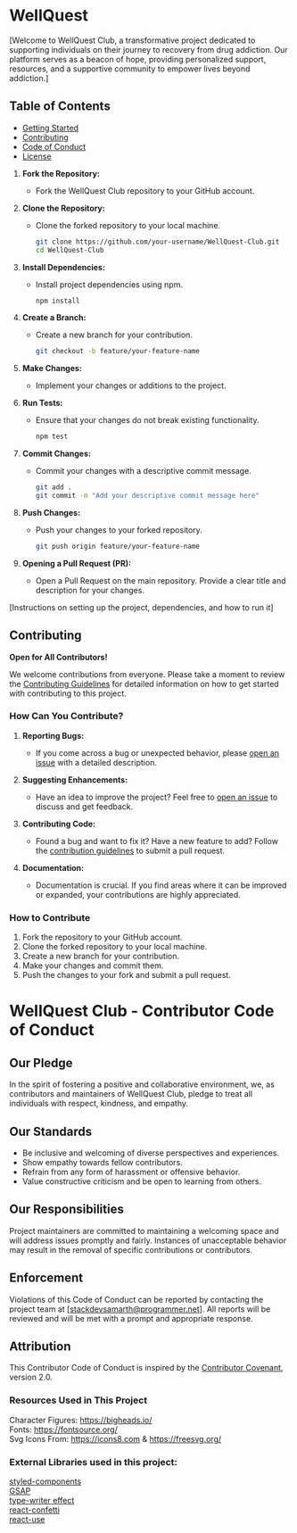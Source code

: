 # WellQuest

[Welcome to WellQuest Club, a transformative project dedicated to supporting individuals on their journey to recovery from drug addiction. Our platform serves as a beacon of hope, providing personalized support, resources, and a supportive community to empower lives beyond addiction.]

## Table of Contents

- [Getting Started](#getting-started)
- [Contributing](#contributing)
- [Code of Conduct](#code-of-conduct)
- [License](#license)

1. **Fork the Repository:**
   - Fork the WellQuest Club repository to your GitHub account.

2. **Clone the Repository:**
   - Clone the forked repository to your local machine.
     ```bash
     git clone https://github.com/your-username/WellQuest-Club.git
     cd WellQuest-Club
     ```

3. **Install Dependencies:**
   - Install project dependencies using npm.
     ```bash
     npm install
     ```

4. **Create a Branch:**
   - Create a new branch for your contribution.
     ```bash
     git checkout -b feature/your-feature-name
     ```

5. **Make Changes:**
   - Implement your changes or additions to the project.

6. **Run Tests:**
   - Ensure that your changes do not break existing functionality.
     ```bash
     npm test
     ```

7. **Commit Changes:**
   - Commit your changes with a descriptive commit message.
     ```bash
     git add .
     git commit -m "Add your descriptive commit message here"
     ```

8. **Push Changes:**
   - Push your changes to your forked repository.
     ```bash
     git push origin feature/your-feature-name
     ```

9. **Opening a Pull Request (PR):**
   - Open a Pull Request on the main repository. Provide a clear title and description for your changes.

[Instructions on setting up the project, dependencies, and how to run it]

## Contributing

**Open for All Contributors!**

We welcome contributions from everyone. Please take a moment to review the [Contributing Guidelines](CONTRIBUTING.md) for detailed information on how to get started with contributing to this project.

### How Can You Contribute?

1. **Reporting Bugs:**
   - If you come across a bug or unexpected behavior, please [open an issue](../../issues) with a detailed description.

2. **Suggesting Enhancements:**
   - Have an idea to improve the project? Feel free to [open an issue](../../issues) to discuss and get feedback.

3. **Contributing Code:**
   - Found a bug and want to fix it? Have a new feature to add? Follow the [contribution guidelines](CONTRIBUTING.md) to submit a pull request.

4. **Documentation:**
   - Documentation is crucial. If you find areas where it can be improved or expanded, your contributions are highly appreciated.

### How to Contribute

1. Fork the repository to your GitHub account.
2. Clone the forked repository to your local machine.
3. Create a new branch for your contribution.
4. Make your changes and commit them.
5. Push the changes to your fork and submit a pull request.

# WellQuest Club - Contributor Code of Conduct

## Our Pledge

In the spirit of fostering a positive and collaborative environment, we, as contributors and maintainers of WellQuest Club, pledge to treat all individuals with respect, kindness, and empathy.

## Our Standards

- Be inclusive and welcoming of diverse perspectives and experiences.
- Show empathy towards fellow contributors.
- Refrain from any form of harassment or offensive behavior.
- Value constructive criticism and be open to learning from others.

## Our Responsibilities

Project maintainers are committed to maintaining a welcoming space and will address issues promptly and fairly. Instances of unacceptable behavior may result in the removal of specific contributions or contributors.

## Enforcement

Violations of this Code of Conduct can be reported by contacting the project team at [stackdevsamarth@programmer.net]. All reports will be reviewed and will be met with a prompt and appropriate response.

## Attribution

This Contributor Code of Conduct is inspired by the [Contributor Covenant](https://www.contributor-covenant.org/), version 2.0.

### Resources Used in This Project

Character Figures: https://bigheads.io/ <br />
Fonts: https://fontsource.org/ <br />
Svg Icons From: https://icons8.com & https://freesvg.org/   <br />

### External Libraries used in this project: 

[styled-components](https://styled-components.com/docs/advanced) <br />
[GSAP](https://greensock.com/gsap/) <br />
[type-writer effect](https://www.npmjs.com/package/typewriter-effect) <br />
[react-confetti](https://www.npmjs.com/package/react-confetti) <br />
[react-use](https://www.npmjs.com/package/react-use) <br />




